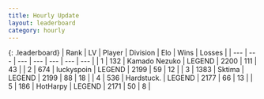 ```yaml
---
title: Hourly Update
layout: leaderboard
category: hourly
---
```


{: .leaderboard}
| Rank | LV | Player | Division | Elo | Wins | Losses |
| --- | --- | --- | --- | --- | --- | --- |
| <span data-change="0">1</span> | 132 | <span title="ID: 665001">Kamado Nezuko</span> | LEGEND | <span data-change="0">2200</span> | <span data-change="0">111</span> | <span data-change="0">43</span> |
| <span data-change="0">2</span> | 674 | <span title="ID: 512212">luckyspoin</span> | LEGEND | <span data-change="0">2199</span> | <span data-change="0">59</span> | <span data-change="0">12</span> |
| <span data-change="0">3</span> | 1383 | <span title="ID: 353063">Sktima</span> | LEGEND | <span data-change="0">2199</span> | <span data-change="0">88</span> | <span data-change="0">18</span> |
| <span data-change="1">4</span> | 536 | <span title="ID: 289238">Hardstuck.</span> | LEGEND | <span data-change="9">2177</span> | <span data-change="1">66</span> | <span data-change="0">13</span> |
| <span data-change="-1">5</span> | 186 | <span title="ID: 623829">HotHarpy</span> | LEGEND | <span data-change="0">2171</span> | <span data-change="0">50</span> | <span data-change="0">8</span> |
